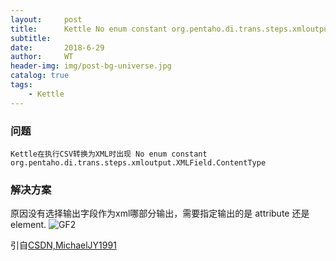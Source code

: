 ```yaml
---
layout:     post
title:      Kettle No enum constant org.pentaho.di.trans.steps.xmloutput.XMLField.ContentType
subtitle:   
date:       2018-6-29
author:     WT
header-img: img/post-bg-universe.jpg
catalog: true
tags:
    - Kettle
---
```

### 问题 ###
	Kettle在执行CSV转换为XML时出现 No enum constant org.pentaho.di.trans.steps.xmloutput.XMLField.ContentType
### 解决方案 ###

  原因没有选择输出字段作为xml哪部分输出，需要指定输出的是 attribute 还是element.
 ![GF2](http://www.spatial.pro/img/kettlexmlerror.png)
 
 引自[CSDN,MichaelJY1991](https://blog.csdn.net/michaeljy1991/article/details/48521761)

